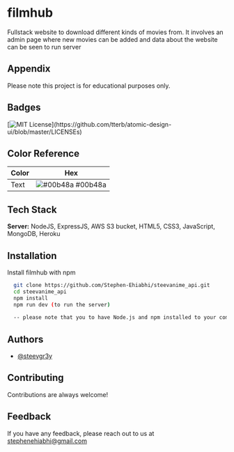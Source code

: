 # filmhub
Fullstack website to download different kinds of movies from. It involves an admin page where new movies can be added and data about the website can be seen
to run server 


## Appendix

Please note this project is for educational purposes only.


## Badges

[![MIT License](https://img.shields.io/apm/l/atomic-design-ui.svg?)](https://github.com/tterb/atomic-design-ui/blob/master/LICENSEs)

## Color Reference

| Color             | Hex                                                                |
| ----------------- | ------------------------------------------------------------------ |
| Text | ![#00b48a](https://via.placeholder.com/10/00b48a?text=+) #00b48a |


## Tech Stack

**Server:** NodeJS, ExpressJS, AWS S3 bucket, HTML5, CSS3, JavaScript, MongoDB, Heroku


## Installation

Install filmhub with npm

```bash
  git clone https://github.com/Stephen-Ehiabhi/steevanime_api.git
  cd steevanime_api
  npm install
  npm run dev (to run the server)
  
  -- please note that you to have Node.js and npm installed to your computer to make the project run successfully 
```
    
## Authors

- [@steevgr3y](https://www.github.com/stephenehiabhi)


## Contributing

Contributions are always welcome!



## Feedback

If you have any feedback, please reach out to us at stephenehiabhi@gmail.com
